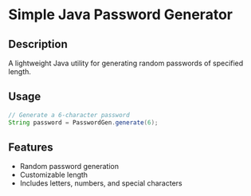 # Simple Java Password Generator

## Description
A lightweight Java utility for generating random passwords of specified length.

## Usage
```java
// Generate a 6-character password
String password = PasswordGen.generate(6);
```

## Features
- Random password generation
- Customizable length
- Includes letters, numbers, and special characters

